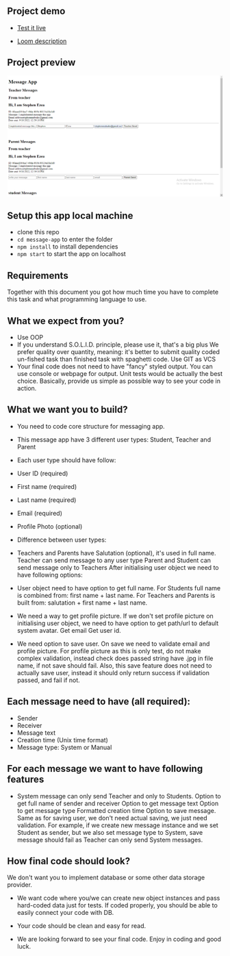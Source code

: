 ## Project demo

- [Test it live](https://stephnna.github.io/message-app/build/)

- [Loom description](https://www.loom.com/share/edb58e65209548e3a70d8746d142ba19)

## Project preview

![screenshot](./public/screenshot.png)
## Setup this app local machine
 
- clone this repo
- `cd message-app` to enter the folder
- `npm install` to install dependencies
- `npm start` to start the app on localhost

## Requirements

Together with this document you got how much time you have to complete this task and what programming language to use.

## What we expect from you?
- Use OOP
- If you understand S.O.L.I.D. principle, please use it, that's a big plus
We prefer quality over quantity, meaning: it's better to submit quality coded un-fished task than finished task with spaghetti code.
Use GIT as VCS
- Your final code does not need to have "fancy" styled output. You can use console or webpage for output. Unit tests would be actually the best choice. Basically, provide us simple as possible way to see your code in action.
## What we want you to build?

- You need to code core structure for messaging app.

- This message app have 3 different user types: Student, Teacher and Parent

- Each user type should have follow:

- User ID (required)
- First name (required)
- Last name (required)
- Email (required)
- Profile Photo (optional)
- Difference between user types:

- Teachers and Parents have Salutation (optional), it's used in full name.
Teacher can send message to any user type
Parent and Student can send message only to Teachers
After initialising user object we need to have following options:

- User object need to have option to get full name.
For Students full name is combined from: first name + last name.
For Teachers and Parents is built from: salutation + first name + last name.
- We need a way to get profile picture. If we don't set profile picture on initialising user object, we need to have option to get path/url to default system avatar.
Get email
Get user id.
- We need option to save user. On save we need to validate email and profile picture. For profile picture as this is only test, do not make complex validation, instead check does passed string have .jpg in file name, if not save should fail.
Also, this save feature does not need to actually save user, instead it should only return success if validation passed, and fail if not.


## Each message need to have (all required):

- Sender
- Receiver
- Message text
- Creation time (Unix time format)
- Message type: System or Manual
##  For each message we want to have following features

- System message can only send Teacher and only to Students.
Option to get full name of sender and receiver
Option to get message text
Option to get message type
Formatted creation time
Option to save message. Same as for saving user, we don't need actual saving, we just need validation.
For example, if we create new message instance and we set Student as sender, but we also set message type to System, save message should fail as Teacher can only send System messages.

## How final code should look?

We don't want you to implement database or some other data storage provider.

- We want code where you/we can create new object instances and pass hard-coded data just for tests. If coded properly, you should be able to easily connect your code with DB.

- Your code should be clean and easy for read.

- We are looking forward to see your final code.
Enjoy in coding and good luck.
